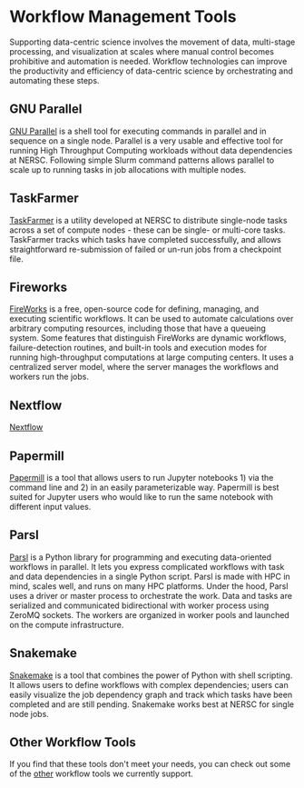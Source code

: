 # Workflow Management Tools

Supporting data-centric science involves the movement of data, multi-stage
processing, and visualization at scales where manual control becomes
prohibitive and automation is needed. Workflow technologies can improve the
productivity and efficiency of data-centric science by orchestrating and
automating these steps.


## GNU Parallel

[GNU Parallel](workflow/gnuparallel.md) is a shell tool for executing commands
in parallel and in sequence on a single node. Parallel is a very usable and
effective tool for running High Throughput Computing workloads without data
dependencies at NERSC. Following simple Slurm command patterns allows parallel
to scale up to running tasks in job allocations with multiple nodes.

## TaskFarmer

[TaskFarmer](workflow/taskfarmer.md) is a utility developed at NERSC to
distribute single-node tasks across a set of compute nodes - these can be
single- or multi-core tasks. TaskFarmer tracks which tasks have completed
successfully, and allows straightforward re-submission of failed or un-run jobs
from a checkpoint file.

## Fireworks

[FireWorks](workflow/fireworks.md) is a free, open-source code for defining,
managing, and executing scientific workflows. It can be used to automate
calculations over arbitrary computing resources, including those that have a
queueing system. Some features that distinguish FireWorks are dynamic
workflows, failure-detection routines, and built-in tools and execution modes
for running high-throughput computations at large computing centers. It uses a
centralized server model, where the server manages the workflows and workers
run the jobs.

## Nextflow

[Nextflow](workflow/nextflow.md)

## Papermill

[Papermill](workflow/papermill.md) is a tool that allows users to
run Jupyter notebooks 1) via the command line and 2) in an easily
parameterizable way. Papermill is best suited for Jupyter users who would
like to run the same notebook with different input values.

## Parsl

[Parsl](workflow/parsl.md) is a Python library for programming and executing 
data-oriented workflows in parallel. It lets you express complicated workflows 
with task and data dependencies in a single Python script. Parsl is made with 
HPC in mind, scales well, and runs on many HPC platforms. Under the hood, 
Parsl uses a driver or master process to orchestrate the work. 
Data and tasks are serialized and communicated bidirectional with worker 
process using ZeroMQ sockets. The workers are organized in worker pools and 
launched on the compute infrastructure. 

## Snakemake

[Snakemake](workflow/snakemake.md) is a tool that combines the power of Python
with shell scripting. It allows users to define workflows with complex
dependencies; users can easily visualize the job dependency graph and track
which tasks have been completed and are still pending. Snakemake works best
at NERSC for single node jobs.

## Other Workflow Tools

If you find that these tools don't meet your needs, you can check out some
of the [other](workflow/other_tools.md) workflow tools we currently support.
